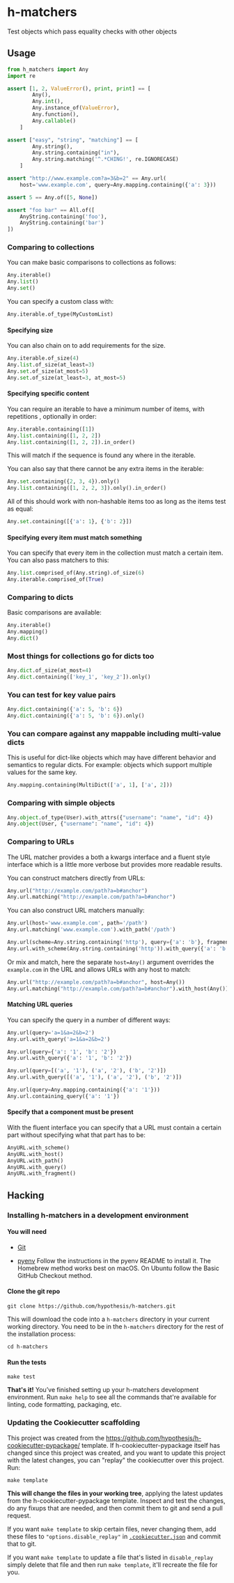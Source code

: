 # h-matchers

Test objects which pass equality checks with other objects

Usage
-----

```python
from h_matchers import Any
import re

assert [1, 2, ValueError(), print, print] == [
        Any(),
        Any.int(),
        Any.instance_of(ValueError),
        Any.function(),
        Any.callable()
    ]

assert ["easy", "string", "matching"] == [
        Any.string(),
        Any.string.containing("in"),
        Any.string.matching('^.*CHING!', re.IGNORECASE)
    ]

assert "http://www.example.com?a=3&b=2" == Any.url(
    host='www.example.com', query=Any.mapping.containing({'a': 3}))

assert 5 == Any.of([5, None])

assert "foo bar" == All.of([
    AnyString.containing('foo'), 
    AnyString.containing('bar')
])
```

### Comparing to collections
You can make basic comparisons to collections as follows:

```python
Any.iterable()
Any.list()
Any.set()
```

You can specify a custom class with:

```python
Any.iterable.of_type(MyCustomList)
```

#### Specifying size

You can also chain on to add requirements for the size.

```python
Any.iterable.of_size(4)
Any.list.of_size(at_least=3)
Any.set.of_size(at_most=5)
Any.set.of_size(at_least=3, at_most=5)
```

#### Specifying specific content

You can require an iterable to have a minimum number of items, with repetitions
, optionally in order:

```python
Any.iterable.containing([1])
Any.list.containing([1, 2, 2])
Any.list.containing([1, 2, 2]).in_order()
```

This will match if the sequence is found any where in the iterable.

You can also say that there cannot be any extra items in the iterable:

```python
Any.set.containing({2, 3, 4}).only()
Any.list.containing([1, 2, 2, 3]).only().in_order()
```

All of this should work with non-hashable items too as long as the items test
as equal:

```python
Any.set.containing([{'a': 1}, {'b': 2}])
```

#### Specifying every item must match something

You can specify that every item in the collection must match a certain item.
You can also pass matchers to this:

```python
Any.list.comprised_of(Any.string).of_size(6)
Any.iterable.comprised_of(True)
```

### Comparing to dicts

Basic comparisons are available:

```python
Any.iterable()
Any.mapping()
Any.dict()
```

### Most things for collections go for dicts too

```python
Any.dict.of_size(at_most=4)
Any.dict.containing(['key_1', 'key_2']).only()
```

### You can test for key value pairs

```python
Any.dict.containing({'a': 5, 'b': 6})
Any.dict.containing({'a': 5, 'b': 6}).only()
```

### You can compare against any mappable including multi-value dicts

This is useful for dict-like objects which may have different behavior and
semantics to regular dicts. For example: objects which support multiple values
for the same key.

```python
Any.mapping.containing(MultiDict(['a', 1], ['a', 2]))
```

### Comparing with simple objects

```python
Any.object.of_type(User).with_attrs({"username": "name", "id": 4})
Any.object(User, {"username": "name", "id": 4})
```

### Comparing to URLs

The URL matcher provides a both a kwargs interface and a fluent style interface which is a little
more verbose but provides more readable results.

You can construct matchers directly from URLs:

```python
Any.url("http://example.com/path?a=b#anchor")
Any.url.matching("http://example.com/path?a=b#anchor")
```

You can also construct URL matchers manually:

```python
Any.url(host='www.example.com', path='/path')
Any.url.matching('www.example.com').with_path('/path')

Any.url(scheme=Any.string.containing('http'), query={'a': 'b'}, fragment='anchor')
Any.url.with_scheme(Any.string.containing('http')).with_query({'a': 'b'}).with_fragment('anchor')
```

Or mix and match, here the separate `host=Any()` argument overrides the `example.com` in the URL and allows URLs with any host to match:
```python
Any.url("http://example.com/path?a=b#anchor", host=Any())  
Any.url.matching("http://example.com/path?a=b#anchor").with_host(Any()) 
```

#### Matching URL queries

You can specify the query in a number of different ways:

```python
Any.url(query='a=1&a=2&b=2')
Any.url.with_query('a=1&a=2&b=2')

Any.url(query={'a': '1', 'b': '2'})
Any.url.with_query({'a': '1', 'b': '2'})

Any.url(query=[('a', '1'), ('a', '2'), ('b', '2')])
Any.url.with_query([('a', '1'), ('a', '2'), ('b', '2')])

Any.url(query=Any.mapping.containing({'a': '1'}))
Any.url.containing_query({'a': '1'})
```

#### Specify that a component must be present

With the fluent interface you can specify that a URL must contain a certain 
part without specifying what that part has to be:

```python
AnyURL.with_scheme()
AnyURL.with_host()
AnyURL.with_path()
AnyURL.with_query()
AnyURL.with_fragment()
```

Hacking
-------

### Installing h-matchers in a development environment

#### You will need

* [Git](https://git-scm.com/)

* [pyenv](https://github.com/pyenv/pyenv)
  Follow the instructions in the pyenv README to install it.
  The Homebrew method works best on macOS.
  On Ubuntu follow the Basic GitHub Checkout method.

#### Clone the git repo

```terminal
git clone https://github.com/hypothesis/h-matchers.git
```

This will download the code into a `h-matchers` directory
in your current working directory. You need to be in the
`h-matchers` directory for the rest of the installation
process:

```terminal
cd h-matchers
```

#### Run the tests

```terminal
make test
```

**That's it!** You’ve finished setting up your h-matchers
development environment. Run `make help` to see all the commands that're
available for linting, code formatting, packaging, etc.

### Updating the Cookiecutter scaffolding

This project was created from the
https://github.com/hypothesis/h-cookiecutter-pypackage/ template.
If h-cookiecutter-pypackage itself has changed since this project was created, and
you want to update this project with the latest changes, you can "replay" the
cookiecutter over this project. Run:

```terminal
make template
```

**This will change the files in your working tree**, applying the latest
updates from the h-cookiecutter-pypackage template. Inspect and test the
changes, do any fixups that are needed, and then commit them to git and send a
pull request.

If you want `make template` to skip certain files, never changing them, add
these files to `"options.disable_replay"` in
[`.cookiecutter.json`](.cookiecutter.json) and commit that to git.

If you want `make template` to update a file that's listed in `disable_replay`
simply delete that file and then run `make template`, it'll recreate the file
for you.
